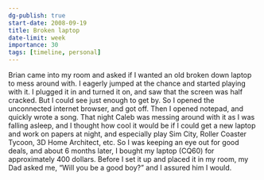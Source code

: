 ```yaml
---
dg-publish: true
start-date: 2008-09-19
title: Broken laptop
date-limit: week
importance: 30
tags: [timeline, personal]
---
```


Brian came into my room and asked if I wanted an old broken down laptop to mess around with. I eagerly jumped at the chance and started playing with it. I plugged it in and turned it on, and saw that the screen was half cracked. But I could see just enough to get by. So I opened the unconnected internet browser, and got off. Then I opened notepad, and quickly wrote a song. That night Caleb was messing around with it as I was falling asleep, and I thought how cool it would be if I could get a new laptop and work on papers at night, and especially play Sim City, Roller Coaster Tycoon, 3D Home Architect, etc. So I was keeping an eye out for good deals, and about 6 months later, I bought my laptop (CQ60) for approximately 400 dollars. Before I set it up and placed it in my room, my Dad asked me, “Will you be a good boy?” and I assured him I would.